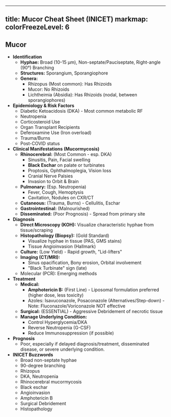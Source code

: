 
---
title: Mucor Cheat Sheet (INICET)
markmap:
  colorFreezeLevel: 6
---

## Mucor

-   **Identification**
    -   **Hyphae:** Broad (10-15 µm), Non-septate/Pauciseptate, Right-angle (90°) Branching
    -   **Structures:** Sporangium, Sporangiophore
    -   **Genera:**
        -   Rhizopus (Most common): Has Rhizoids
        -   Mucor: No Rhizoids
        -   Lichtheimia (Absidia): Has Rhizoids (nodal, between sporangiophores)
-   **Epidemiology & Risk Factors**
    -   Diabetic Ketoacidosis (DKA) - Most common metabolic RF
    -   Neutropenia
    -   Corticosteroid Use
    -   Organ Transplant Recipients
    -   Deferoxamine Use (Iron overload)
    -   Trauma/Burns
    -   Post-COVID status
-   **Clinical Manifestations (Mucormycosis)**
    -   **Rhinocerebral:** (Most Common - esp. DKA)
        -   Sinusitis, Pain, Facial swelling
        -   **Black Eschar** on palate or turbinates
        -   Proptosis, Ophthalmoplegia, Vision loss
        -   Cranial Nerve Palsies
        -   Invasion to Orbit & Brain
    -   **Pulmonary:** (Esp. Neutropenia)
        -   Fever, Cough, Hemoptysis
        -   Cavitation, Nodules on CXR/CT
    -   **Cutaneous:** (Trauma, Burns) - Cellulitis, Eschar
    -   **Gastrointestinal:** (Malnourished)
    -   **Disseminated:** (Poor Prognosis) - Spread from primary site
-   **Diagnosis**
    -   **Direct Microscopy (KOH):** Visualize characteristic hyphae from tissue/scraping
    -   **Histopathology (Biopsy):** (Gold Standard)
        -   Visualize hyphae in tissue (PAS, GMS stains)
        -   Tissue Angioinvasion (Hallmark)
    -   **Culture:** (Low Yield) - Rapid growth, "Lid-lifters"
    -   **Imaging (CT/MRI):**
        -   Sinus opacification, Bony erosion, Orbital involvement
        -   "Black Turbinate" sign (late)
    -   Molecular (PCR): Emerging methods
-   **Treatment**
    -   **Medical:**
        -   **Amphotericin B:** (First Line) - Liposomal formulation preferred (higher dose, less toxicity)
        -   Azoles: Isavuconazole, Posaconazole (Alternatives/Step-down) - Note: Fluconazole/Voriconazole NOT effective
    -   **Surgical:** (ESSENTIAL) - Aggressive Debridement of necrotic tissue
    -   **Manage Underlying Condition:**
        -   Control Hyperglycemia/DKA
        -   Reverse Neutropenia (G-CSF)
        -   Reduce Immunosuppression (if possible)
-   **Prognosis**
    -   Poor, especially if delayed diagnosis/treatment, disseminated disease, or severe underlying condition.
-   **INICET Buzzwords**
    -   Broad non-septate hyphae
    -   90-degree branching
    -   Rhizopus
    -   DKA, Neutropenia
    -   Rhinocerebral mucormycosis
    -   Black eschar
    -   Angioinvasion
    -   Amphotericin B
    -   Surgical Debridement
    -   Histopathology
